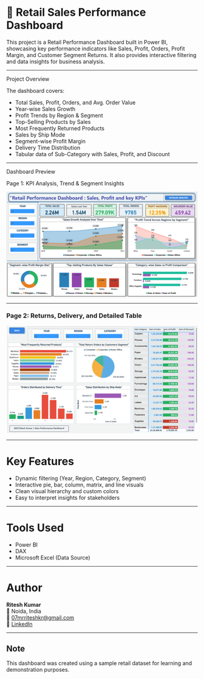 # 🛒 Retail Sales Performance Dashboard

This project is a Retail Performance Dashboard built in Power BI, showcasing key performance indicators like Sales, Profit, Orders, Profit Margin, and Customer Segment Returns. It also provides interactive filtering and data insights for business analysis.

---

 Project Overview

The dashboard covers:

-  Total Sales, Profit, Orders, and Avg. Order Value
-  Year-wise Sales Growth
-  Profit Trends by Region & Segment
-  Top-Selling Products by Sales
-  Most Frequently Returned Products
-  Sales by Ship Mode
-  Segment-wise Profit Margin
-  Delivery Time Distribution
-  Tabular data of Sub-Category with Sales, Profit, and Discount

---

 Dashboard Preview

 Page 1: KPI Analysis, Trend & Segment Insights

![Retail Dashboard Overview](project2_1.png)

---

###  Page 2: Returns, Delivery, and Detailed Table

![Return and Sales Details](project2_2.png)

---

#  Key Features

- Dynamic filtering (Year, Region, Category, Segment)
- Interactive pie, bar, column, matrix, and line visuals
- Clean visual hierarchy and custom colors
- Easy to interpret insights for stakeholders

---

# Tools Used

- Power BI
- DAX
- Microsoft Excel (Data Source)

---

# Author

**Ritesh Kumar**  
📍 Noida, India  
📧 07mrriteshkr@gmail.com  
🔗 [LinkedIn](https://www.linkedin.com/in/ritesh-kumar-56807b329)

---

## Note
This dashboard was created using a sample retail dataset for learning and demonstration purposes.



